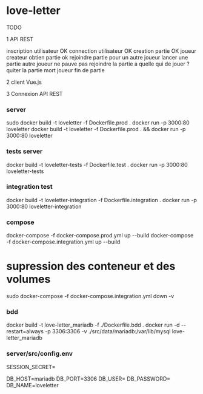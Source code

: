 # love-letter
 
TODO

1 API REST

inscription utilisateur OK
connection utilisateur OK
creation partie OK
    joueur createur obtien partie ok
rejoindre partie pour un autre joueur 
lancer une partie
autre joueur ne pauve pas rejoindre la partie
a quelle qui de jouer ?
quiter la partie
mort joueur
fin de partie 



2 client Vue.js

3 Connexion API REST



### server
sudo docker build -t loveletter -f Dockerfile.prod .
docker run -p 3000:80 loveletter
docker build -t loveletter -f Dockerfile.prod . && docker run -p 3000:80 loveletter


### tests server
docker build -t loveletter-tests -f Dockerfile.test .
docker run -p 3000:80 loveletter-tests

### integration test
docker build -t loveletter-integration -f Dockerfile.integration .
docker run -p 3000:80 loveletter-integration

### compose
docker-compose -f docker-compose.prod.yml up --build
docker-compose -f docker-compose.integration.yml up --build
# supression des conteneur et des volumes
sudo docker-compose -f docker-compose.integration.yml down -v

### bdd
docker build -t love-letter_mariadb -f ./Dockerfile.bdd .
docker run -d --restart=always -p 3306:3306 -v ./src/data/mariadb:/var/lib/mysql love-letter_mariadb

### server/src/config.env
SESSION_SECRET=

DB_HOST=mariadb
DB_PORT=3306
DB_USER=
DB_PASSWORD=
DB_NAME=loveletter




